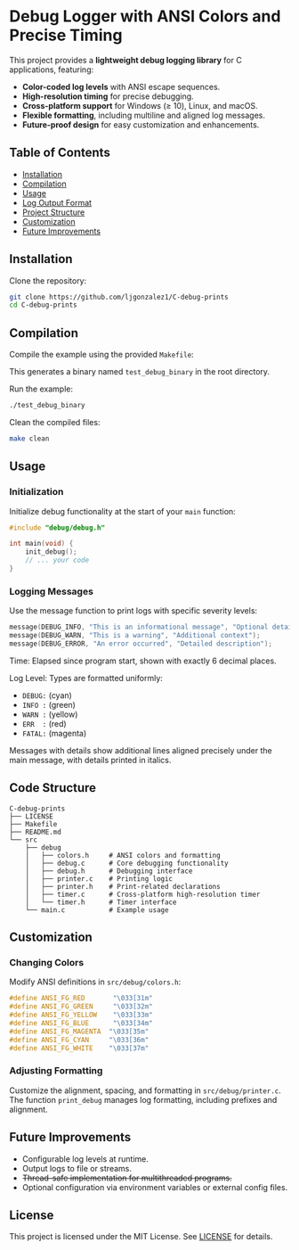 # Debug Logger with ANSI Colors and Precise Timing

This project provides a **lightweight debug logging library** for C applications, featuring:

- **Color-coded log levels** with ANSI escape sequences.
- **High-resolution timing** for precise debugging.
- **Cross-platform support** for Windows (≥ 10), Linux, and macOS.
- **Flexible formatting**, including multiline and aligned log messages.
- **Future-proof design** for easy customization and enhancements.

## Table of Contents
- [Installation](#installation)
- [Compilation](#compilation)
- [Usage](#usage)
- [Log Output Format](#log-output-format)
- [Project Structure](#project-structure)
- [Customization](#customization)
- [Future Improvements](#future-improvements)

## Installation

Clone the repository:

```sh
git clone https://github.com/ljgonzalez1/C-debug-prints
cd C-debug-prints
```

## Compilation

Compile the example using the provided `Makefile`:

This generates a binary named `test_debug_binary` in the root directory.

Run the example:
```bash
./test_debug_binary
```

Clean the compiled files:
```bash
make clean
```

## Usage

### Initialization

Initialize debug functionality at the start of your `main` function:

```h
#include "debug/debug.h"

int main(void) {
    init_debug();
    // ... your code
}
```

### Logging Messages

Use the message function to print logs with specific severity levels:

```c
message(DEBUG_INFO, "This is an informational message", "Optional detail");
message(DEBUG_WARN, "This is a warning", "Additional context");
message(DEBUG_ERROR, "An error occurred", "Detailed description");
```

Time: Elapsed since program start, shown with exactly 6 decimal places.

Log Level: Types are formatted uniformly:

- `DEBUG:` (cyan)
- `INFO :` (green)
- `WARN :` (yellow)
- `ERR  :` (red)
- `FATAL:` (magenta)

Messages with details show additional lines aligned precisely under the main message, with details printed in italics.

## Code Structure

```
C-debug-prints
├── LICENSE
├── Makefile
├── README.md
└── src
    ├── debug
    │   ├── colors.h     # ANSI colors and formatting
    │   ├── debug.c      # Core debugging functionality
    │   ├── debug.h      # Debugging interface
    │   ├── printer.c    # Printing logic
    │   ├── printer.h    # Print-related declarations
    │   ├── timer.c      # Cross-platform high-resolution timer
    │   └── timer.h      # Timer interface
    └── main.c           # Example usage
```

## Customization

### Changing Colors

Modify ANSI definitions in `src/debug/colors.h`:

```h
#define ANSI_FG_RED       "\033[31m"
#define ANSI_FG_GREEN     "\033[32m"
#define ANSI_FG_YELLOW    "\033[33m"
#define ANSI_FG_BLUE      "\033[34m"
#define ANSI_FG_MAGENTA  "\033[35m"
#define ANSI_FG_CYAN     "\033[36m"
#define ANSI_FG_WHITE    "\033[37m"
```

### Adjusting Formatting

Customize the alignment, spacing, and formatting in `src/debug/printer.c`. The function `print_debug` manages log formatting, including prefixes and alignment.

## Future Improvements

- Configurable log levels at runtime.
- Output logs to file or streams.
- ~~Thread-safe implementation for multithreaded programs.~~
- Optional configuration via environment variables or external config files.

## License

This project is licensed under the MIT License. See [LICENSE](./LICENSE) for details.
